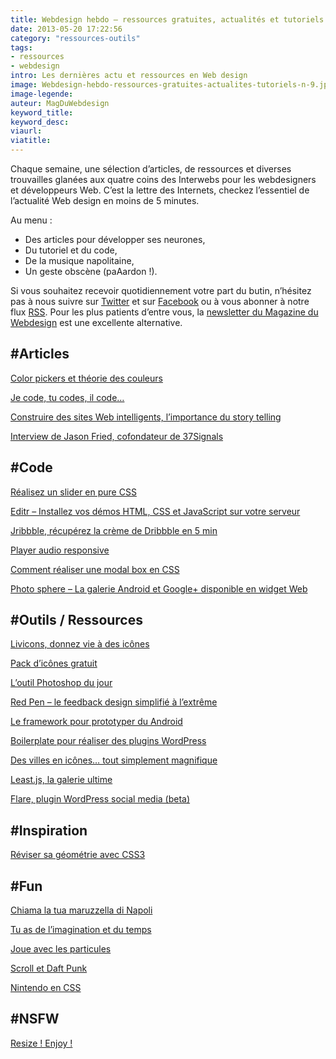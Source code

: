 ```yaml
---
title: Webdesign hebdo – ressources gratuites, actualités et tutoriels – 9
date: 2013-05-20 17:22:56
category: "ressources-outils"
tags:
- ressources
- webdesign
intro: Les dernières actu et ressources en Web design
image: Webdesign-hebdo-ressources-gratuites-actualites-tutoriels-n-9.jpg
image-legende:
auteur: MagDuWebdesign
keyword_title:
keyword_desc:
viaurl:
viatitle:
---
```


<p>Chaque semaine, une sélection d’articles, de&nbsp;ressources&nbsp;et diverses trouvailles glanées aux quatre coins des Interwebs pour les webdesigners et développeurs Web. C’est la lettre des Internets, checkez l’essentiel de l’actualité Web design&nbsp;en moins de 5 minutes.</p>
<p>Au menu :</p>
<ul>
<li>Des articles pour développer ses neurones,</li>
<li>Du tutoriel et du code,</li>
<li>De la musique napolitaine,</li>
<li>Un geste obscène (paAardon !).</li>
</ul>
<p>Si vous souhaitez recevoir quotidiennement votre part du butin, n’hésitez pas à nous suivre sur&nbsp;<a title="Nous suivre sur Twitter " href="https://twitter.com/#!/MagDuWebdesign" target="_blank">Twitter</a>&nbsp;et sur&nbsp;<a title="Nous suivre sur Facebook" href="http://www.facebook.com/pages/Magazine-Du-Webdesign/213372618767122" target="_blank">Facebook</a>&nbsp;ou à vous abonner à notre flux&nbsp;<a title="Abonnez-vous à notre flux RSS" href="http://feeds.feedburner.com/magazineduwebdesign/xaVh" target="_blank">RSS</a>. Pour les plus patients d’entre vous, la&nbsp;<a title="S'inscrire à la newsletter" href="http://magazineduwebdesign.com/sinscrire-a-la-newsletter">newsletter du Magazine du Webdesign</a>&nbsp;est une excellente alternative.</p>
<h2>#Articles</h2>
<p><a href="http://nathanspeller.com/color-pickers/" target="_blank">Color pickers et théorie des couleurs</a></p>
<p><a href="http://christianheilmann.com/2013/05/10/justcode/" target="_blank">Je code, tu codes, il code…</a></p>
<p><a href="http://www.dtelepathy.com/blog/news-events/impress-smart-site" target="_blank">Construire des sites Web intelligents, l’importance du story telling</a></p>
<p><a href="http://thegreatdiscontent.com/jason-fried" target="_blank">Interview de Jason Fried, cofondateur de 37Signals</a></p>
<h2>#Code</h2>
<p><a href="http://benschwarz.github.io/gallery-css/" target="_blank">Réalisez un slider en pure CSS</a></p>
<p><a href="http://magazineduwebdesign.com/editr-playground-html-css-javascript-sur-serveur-perso" target="_blank">Editr – Installez vos démos HTML, CSS et JavaScript sur votre serveur</a></p>
<p><a href="http://lab.tylergaw.com/jribbble/" target="_blank">Jribbble, récupérez la crème de Dribbble en 5 min</a></p>
<p><a href="http://osvaldas.info/examples/audio-player-responsive-and-touch-friendly/" target="_blank">Player audio responsive</a></p>
<p><a href="http://drublic.github.io/css-modal/" target="_blank">Comment réaliser une modal box en CSS</a></p>
<p><a href="http://magazineduwebdesign.com/photo-sphere-widget-web" target="_blank">Photo sphere – La galerie Android et Google+ disponible en widget Web</a></p>
<h2>#Outils / Ressources</h2>
<p><a href="http://livicons.com/" target="_blank">Livicons, donnez vie à des icônes</a></p>
<p><a href="http://mfglabs.github.io/mfglabs-iconset/" target="_blank">Pack d’icônes gratuit</a></p>
<p><a href="http://thomasdelissen.fr/pantone-sample/" target="_blank">L’outil Photoshop du jour</a></p>
<p><a href="http://magazineduwebdesign.com/red-pen-outil-feedback-design" target="_blank">Red Pen – le feedback design simplifié à l’extrême</a></p>
<p><a href="http://jaunesarmiento.me/fries/" target="_blank">Le framework pour prototyper du Android</a></p>
<p><a href="http://tommcfarlin.com/wordpress-plugin-boilerplate-2/" target="_blank">Boilerplate pour réaliser des plugins WordPress</a></p>
<p><a href="http://adamwhitcroft.com/offscreen/" target="_blank">Des villes en icônes… tout simplement magnifique</a></p>
<p><a href="http://kamilczujowski.github.io/least/" target="_blank">Least.js, la galerie ultime</a></p>
<p><a href="http://wordpress.org/plugins/flare/screenshots/" target="_blank">Flare, plugin WordPress social media (beta)</a></p>
<h2>#Inspiration</h2>
<p><a href="http://css3geometrydaily.tumblr.com/" target="_blank">Réviser sa géométrie avec CSS3</a></p>
<h2>#Fun</h2>
<p><a href="http://b.illbrown.com/mandolin/" target="_blank">Chiama la tua maruzzella di Napoli</a></p>
<p><a href="http://itchaskitch.com/" target="_blank">Tu as de l’imagination et du temps</a></p>
<p><a href="http://codepen.io/stuffit/full/HoyAD" target="_blank">Joue avec les particules</a></p>
<p><a href="http://pitchfork.com/features/cover-story/reader/daft-punk/" target="_blank">Scroll et Daft Punk</a></p>
<p><a href="http://codepen.io/onediv/pen/AsDev" target="_blank">Nintendo en CSS</a></p>
<h2>#NSFW</h2>
<p><a href="http://www.fucking-windows.com/" target="_blank">Resize ! Enjoy !</a></p>
